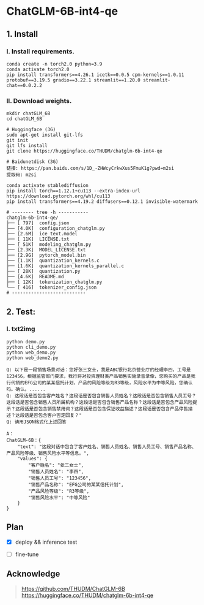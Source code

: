 # ChatGLM-6B-int4-qe

## 1. Install

### I. Install requirements.
```shell
conda create -n torch2.0 python=3.9
conda activate torch2.0
pip install transformers==4.26.1 icetk==0.0.5 cpm-kernels==1.0.11 protobuf==3.19.5 gradio==3.22.1 streamlit==1.20.0 streamlit-chat==0.0.2.2
```

### II. Download weights.
```shell
mkdir chatGLM_6B
cd chatGLM_6B

# Huggingface (3G)
sudo apt-get install git-lfs
git init
git lfs install
git clone https://huggingface.co/THUDM/chatglm-6b-int4-qe

# Baidunetdisk (3G)
链接: https://pan.baidu.com/s/1D_-ZHWcyCrkwXus5FmuK1g?pwd=m2si
提取码: m2si 

conda activate stablediffusion
pip install torch==1.12.1+cu113 --extra-index-url https://download.pytorch.org/whl/cu113
pip install transformers==4.19.2 diffusers==0.12.1 invisible-watermark

# -------- tree -h -----------
chatglm-6b-int4-qe/
├── [ 797]  config.json
├── [4.0K]  configuration_chatglm.py
├── [2.6M]  ice_text.model
├── [ 11K]  LICENSE.txt
├── [ 51K]  modeling_chatglm.py
├── [2.3K]  MODEL_LICENSE.txt
├── [2.9G]  pytorch_model.bin
├── [1.1K]  quantization_kernels.c
├── [1.6K]  quantization_kernels_parallel.c
├── [ 28K]  quantization.py
├── [4.6K]  README.md
├── [ 12K]  tokenization_chatglm.py
└── [ 416]  tokenizer_config.json
# ---------------------------
```

## 2. Test: 
### I. txt2img

```shell
python demo.py
python cli_demo.py
python web_demo.py
python web_demo2.py
```

```shell
Q: 以下是一段销售场景对话：您好张三女士，我是ABC银行北京营业厅的经理李四，工号是123456，根据监管部门要求，我行将对投资理财类产品销售实施录音录像，您购买的产品是我行代销的EFG公司的某某信托计划，产品的风险等级为R3等级，风险水平为中等风险，您确认吗。确认。......
Q: 这段话是否包含客户姓名？这段话是否包含销售人员姓名？这段话是否包含销售人员工号？这段话是否包含销售人员所属机构？这段话是否包含销售产品名称？这段话是否包含产品风险提示？这段话是否包含销售禁用词？这段话是否包含保证收益描述？这段话是否包含产品停售描述？这段话是否包含客户否定回复？"
Q: 请用JSON格式化上述回答

A：
ChatGLM-6B：{
    "text": "这段对话中包含了客户姓名、销售人员姓名、销售人员工号、销售产品名称、产品风险等级、销售风险水平等信息。",
    "values": {
        "客户姓名": "张三女士",
        "销售人员姓名": "李四",
        "销售人员工号": "123456",
        "销售产品名称": "EFG公司的某某信托计划",
        "产品风险等级": "R3等级",
        "销售风险水平": "中等风险"
    }
}
```


## Plan

- [x] deploy && inference test
- [ ] fine-tune


## Acknowledge
> https://github.com/THUDM/ChatGLM-6B    
> https://huggingface.co/THUDM/chatglm-6b-int4-qe

